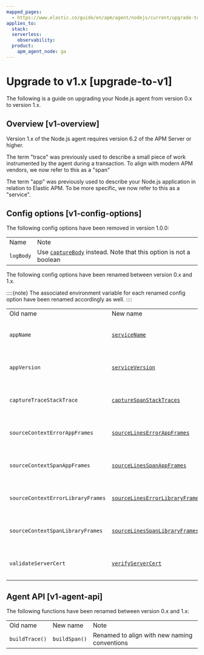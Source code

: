 ```yaml
---
mapped_pages:
  - https://www.elastic.co/guide/en/apm/agent/nodejs/current/upgrade-to-v1.html
applies_to:
  stack:
  serverless:
    observability:
  product:
    apm_agent_node: ga
---
```


# Upgrade to v1.x [upgrade-to-v1]

The following is a guide on upgrading your Node.js agent from version 0.x to version 1.x.

## Overview [v1-overview]

Version 1.x of the Node.js agent requires version 6.2 of the APM Server or higher.

The term "trace" was previously used to describe a small piece of work instrumented by the agent during a transaction. To align with modern APM vendors, we now refer to this as a "span"

The term "app" was previously used to describe your Node.js application in relation to Elastic APM. To be more specific, we now refer to this as a "service".


## Config options [v1-config-options]

The following config options have been removed in version 1.0.0:

|     |     |
| --- | --- |
| Name | Note |
| `logBody` | Use [`captureBody`](/reference/configuration.md#capture-body) instead. Note that this option is not a boolean |

The following config options have been renamed between version 0.x and 1.x.

::::{note}
The associated environment variable for each renamed config option have been renamed accordingly as well.
::::


|     |     |     |
| --- | --- | --- |
| Old name | New name | Note |
| `appName` | [`serviceName`](/reference/configuration.md#service-name) | Renamed to align with new naming conventions |
| `appVersion` | [`serviceVersion`](/reference/configuration.md#service-version) | Renamed to align with new naming conventions |
| `captureTraceStackTrace` | [`captureSpanStackTraces`](/reference/configuration.md#capture-span-stack-traces) | Renamed to align with new naming conventions |
| `sourceContextErrorAppFrames` | [`sourceLinesErrorAppFrames`](/reference/configuration.md#source-context-error-app-frames) | Renamed to align with other agents |
| `sourceContextSpanAppFrames` | [`sourceLinesSpanAppFrames`](/reference/configuration.md#source-context-span-app-frames) | Renamed to align with other agents |
| `sourceContextErrorLibraryFrames` | [`sourceLinesErrorLibraryFrames`](/reference/configuration.md#source-context-error-library-frames) | Renamed to align with other agents |
| `sourceContextSpanLibraryFrames` | [`sourceLinesSpanLibraryFrames`](/reference/configuration.md#source-context-span-library-frames) | Renamed to align with other agents |
| `validateServerCert` | [`verifyServerCert`](/reference/configuration.md#validate-server-cert) | Renamed to align with other agents |


## Agent API [v1-agent-api]

The following functions have been renamed between version 0.x and 1.x:

|     |     |     |
| --- | --- | --- |
| Old name | New name | Note |
| `buildTrace()` | `buildSpan()` | Renamed to align with new naming conventions |


